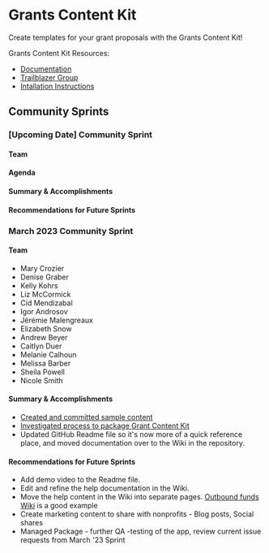 # Grants Content Kit

Create templates for your grant proposals with the Grants Content Kit!

Grants Content Kit Resources:
- [Documentation](https://github.com/Salesforce-org-Impact-Labs/GrantGuides/wiki)
- [Trailblazer Group](https://trailhead.salesforce.com/trailblazer-community/groups/0F94S000000kJbMSAU?tab=discussion&sort=LAST_MODIFIED_DATE_DESC)
- [Intallation Instructions](https://github.com/Salesforce-org-Impact-Labs/GrantGuides/wiki#get-grants-content-kit)

## Community Sprints 

### [Upcoming Date] Community Sprint

#### Team
#### Agenda
#### Summary & Accomplishments
#### Recommendations for Future Sprints

### March 2023 Community Sprint

#### Team
- Mary Crozier
- Denise Graber 
- Kelly Kohrs 
- Liz McCormick
- Cid Mendizabal
- Igor Androsov
- Jérémie Malengreaux
- Elizabeth Snow
- Andrew Beyer
- Caitlyn Duer
- Melanie Calhoun
- Melissa Barber
- Sheila Powell
- Nicole Smith

#### Summary & Accomplishments
- [Created and committed sample content](https://docs.google.com/document/d/1gkLnFyskKXShowoOBk7ZaHHSDOMwTGbjIjhDpg-smWE/edit#heading=h.u35mx5t1qfmi)
- [Investigated process to package Grant Content Kit](https://docs.google.com/document/d/1gkLnFyskKXShowoOBk7ZaHHSDOMwTGbjIjhDpg-smWE/edit#heading=h.693uk3rseyp6)
- Updated GitHub Readme file so it's now more of a quick reference place, and moved documentation over to the Wiki in the repository.

#### Recommendations for Future Sprints
- Add demo video to the Readme file.
- Edit and refine the help documentation in the Wiki.
- Move the help content in the Wiki into separate pages. [Outbound funds Wiki](https://github.com/SalesforceFoundation/OutboundFundsModule/wiki) is a good example 
- Create marketing content to share with nonprofits - Blog posts, Social shares
- Managed Package - further QA -testing of the app, review current issue requests from March '23 Sprint
